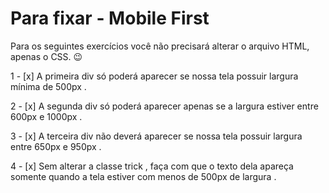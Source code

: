 # Para fixar - Mobile First

Para os seguintes exercícios você não precisará alterar o arquivo HTML, apenas o CSS. 😉

1 - [x] A primeira div só poderá aparecer se nossa tela possuir largura mínima de 500px .

2 - [x] A segunda div só poderá aparecer apenas se a largura estiver entre 600px e 1000px .

3 - [x] A terceira div não deverá aparecer se nossa tela possuir largura entre 650px e 950px .

4 - [x] Sem alterar a classe trick , faça com que o texto dela apareça somente quando a tela estiver com 
menos de 500px de largura .